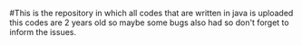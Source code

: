 #This is the repository in which all codes that are written in java is uploaded
this codes are 2 years old so maybe some bugs also had so don't forget to inform the issues. 

